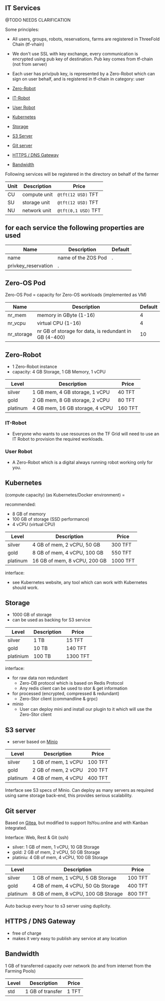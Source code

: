 ## IT Services

@TODO NEEDS CLARIFICATION

Some principles:

- All users, groups, robots, reservations, farms are registered in ThreeFold Chain (tf-vhain)
- We don't use SSL with key exchange, every communication is encrypted using pub key of destination. Pub key comes from tf-chain (not from server)
- Each user has priv/pub key, is represented by a Zero-Robot which can sign on user behalf, and is registered in tf-chain in category: user



- [Zero-Robot](#zero-robot)
- [IT-Robot](#it-robot)
- [User Robot](#user-robot)
- [Kubernetes](#kubernetes)
- [Storage](#storage)
- [S3 Server](#s3)
- [Git server](#git)
- [HTTPS / DNS Gateway](#gateway)
- [Bandwidth](#bandwidth)



Following services will be registered in the directory on behalf of the farmer 


| Unit | Description | Price |
| ---- | ----- | ----- |
| CU | compute unit | ```@tft(12 USD)``` TFT |
| SU | storage unit | ```@tft(12 USD)``` TFT |
| NU | network unit | ```@tft(0,1 USD)``` TFT |

## for each service the following properties are used

| Name | Description | Default |
| ---- | ----- | ----- |
| name | name of the ZOS Pod | . |
| privkey_reservation | . | 


<a id='zos'></a>

## Zero-OS Pod

Zero-OS Pod = capacity for Zero-OS workloads (implemented as VM)

| Name | Description | Default |
| ---- | ----- | ----- |
| nr_mem | memory in GByte (1-16) | 4 |
| nr_vcpu | virtual CPU (1-16) | 4 |
| nr_storage | nr GB of storage for data, is redundant in GB (4-400) | 10 |


<a id='zero-robot'></a>

## Zero-Robot

- 1 Zero-Robot instance 
- capacity: 4 GB Storage, 1 GB Memory, 1 vCPU

| Level | Description | Price |
| ---- | ----- | ----- |
| silver | 1 GB mem, 4 GB storage, 1 vCPU| 40 TFT |
| gold | 2 GB mem, 8 GB storage, 2 vCPU | 80 TFT |
| platinum | 4 GB mem, 16 GB storage, 4 vCPU | 160 TFT |



<a id='it-robot'></a>

### IT-Robot

- Everyone who wants to use resources on the TF Grid will need to use an IT Robot to provision the required workloads. 


<a id='user-robot'></a>

### User Robot

- A Zero-Robot which is a digital always running robot working only for you.


<a id='kubernetes'></a>

## Kubernetes

(compute capacity) (as Kubernetes/Docker environment) = 

recommended:

- 8 GB of memory
- 100 GB of storage (SSD performance)
- 4 vCPU (virtual CPU)

| Level | Description | Price |
| ---- | ----- | ----- |
| silver | 4 GB of mem, 2 vCPU, 50 GB | 300 TFT |
| gold | 8 GB of mem, 4 vCPU, 100 GB | 550 TFT |
| platinum | 16 GB of mem, 8 vCPU, 200 GB | 1000 TFT|


interface:
- see Kubernetes website, any tool which can work with Kubernetes should work.


<a id='storage'></a>

## Storage 

- 1000 GB of storage 
- can be used as backing for S3 service

| Level | Description | Price |
| ---- | ----- | ----- |
| silver | 1 TB | 15 TFT |
| gold | 10 TB | 140 TFT |
| platinium | 100 TB | 1300 TFT |


interface:

- for raw data non redundant
	- Zero-DB protocol which is based on Redis Protocol
	- Any redis client can be used to stor & get information
- for processed (encrypted, compressed & redundant)
	- Zero-Stor client (commandline & grpc)
- minio
	- User can deploy mini and install our plugin to it which will use the Zero-Stor client 


<a id='s3'></a>

## S3 server

- server based on [Minio](https://minio.io/)

| Level | Description | Price |
| ---- | ----- | ----- |
| silver | 1 GB of mem, 1 vCPU | 100 TFT |
| gold | 2 GB of mem, 2 vCPU | 200 TFT |
| platinum | 4 GB of mem, 4 vCPU | 400 TFT|

Interface see S3 specs of Minio.
Can deploy as many servers as required using same storage back-end, this provides serious scalability.


<a id='git'></a>

## Git server

Based on [Gitea](https://gitea.io/en-us/), but modified to support ItsYou.online and with Kanban integrated.

Interface: Web, Rest & Git (ssh)

- silver: 	1 GB of mem, 1 vCPU, 10 GB Storage
- gold:		2 GB of mem, 2 vCPU, 50 GB Storage
- platiniu:	4 GB of mem, 4 vCPU, 100 GB Storage

| Level | Description | Price |
| ---- | ----- | ----- |
| silver | 1 GB of mem, 1 vCPU, 5 GB Storage | 100 TFT |
| gold | 4 GB of mem, 4 vCPU, 50 Gb Storage | 400 TFT |
| platinum | 8 GB of mem, 8 vCPU, 100 GB Storage | 800 TFT|


Auto backup every hour to s3 server using duplicity.

<a id='gateway'></a>

## HTTPS / DNS Gateway

- free of charge
- makes it very easy to publish any service at any location

<a id='bandwidth'></a>

## Bandwidth

1 GB of transferred capacity over network (to and from internet from the Farming Pools) 
 
| Level | Description | Price |
| ---- | ----- | ----- |
| std | 1 GB of transfer | 1 TFT |